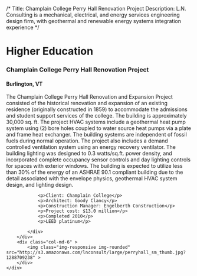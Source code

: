 /*
Title: Champlain College Perry Hall Renovation Project
Description: L.N. Consulting is a mechanical, electrical, and energy services engineering design firm, with geothermal and renewable energy systems integration experience
*/

# Higher Education

<div>
	<div class="row">
		<div class="col-md-6" >
			<div class="well" >
				<h3>Champlain College Perry Hall Renovation Project</h3>
				<h4>Burlington, VT</h4>
				<p>
   
   The Champlain College Perry Hall Renovation and Expansion Project consisted of the historical renovation and expansion of an existing residence (originally constructed in 1859) to accommodate the admissions and student support services of the college.  The building is approximately 30,000 sq. ft.  The project HVAC systems include a geothermal heat pump system using (2) bore holes coupled to water source heat pumps via a plate and frame heat exchanger.  The building systems are independent of fossil fuels during normal operation.  The project also includes a demand controlled ventilation system using an energy recovery ventilator.  The building lighting was designed to 0.3 watts/sq.ft. power density, and incorporated complete occupancy sensor controls and day lighting controls for spaces with exterior windows.  The building is expected to utilize less than 30% of the energy of an ASHRAE 90.1 compliant building due to the detail associated with the envelope physics, geothermal HVAC system design, and lighting design.
</p>
				
				<p>Client: Champlain College</p>
				<p>Architect: Goody Clancy</p>
				<p>Construction Manager: Engelberth Construction</p>
				<p>Project cost: $13.0 million</p>
				<p>Completed 2010</p>
				<p>LEED platinum</p>
				
			</div>
		</div>
		<div class="col-md-6" >
			<img class="img-responsive img-rounded" src="http://s3.amazonaws.com/lnconsult/large/perryhall_sm_thumb.jpg?1288709238" >
		</div>
	</div>
</div>
